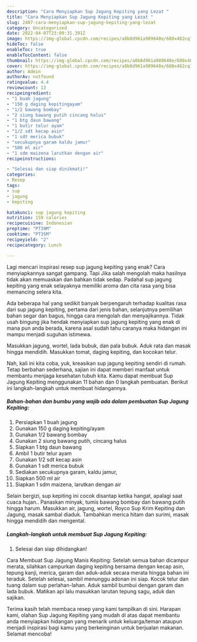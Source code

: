 ```yaml
---
description: "Cara Menyiapkan Sup Jagung Kepiting yang Lezat "
title: "Cara Menyiapkan Sup Jagung Kepiting yang Lezat "
slug: 2407-cara-menyiapkan-sup-jagung-kepiting-yang-lezat
category: Uncategorized
date: 2022-04-07T23:09:31.391Z
image: https://img-global.cpcdn.com/recipes/a8b8d961a989648e/680x482cq70/sup-jagung-kepiting-foto-resep-utama.jpg
hideToc: false
enableToc: true
enableTocContent: false
thumbnail: https://img-global.cpcdn.com/recipes/a8b8d961a989648e/680x482cq70/sup-jagung-kepiting-foto-resep-utama.jpg
cover: https://img-global.cpcdn.com/recipes/a8b8d961a989648e/680x482cq70/sup-jagung-kepiting-foto-resep-utama.jpg
author: Admin
authorAv: notfound
ratingvalue: 4.4
reviewcount: 13
recipeingredient:
- "1 buah jagung"
- "150 g daging kepitingayam"
- "1/2 bawang bombay"
- "2 siung bawang putih cincang halus"
- "1 btg daun bawang"
- "1 butir telur ayam"
- "1/2 sdt kecap asin"
- "1 sdt merica bubuk"
- "secukupnya garam kaldu jamur"
- "500 ml air"
- "1 sdm maizena larutkan dengan air"
recipeinstructions:

- "Selesai dan siap dinikmati!"
categories:
- Resep
tags:
- sup
- jagung
- kepiting

katakunci: sup jagung kepiting 
nutrition: 159 calories
recipecuisine: Indonesian
preptime: "PT39M"
cooktime: "PT35M"
recipeyield: "2"
recipecategory: Lunch

---
```



Lagi mencari inspirasi resep sup jagung kepiting yang enak? Cara menyiapkannya sangat gampang. Tapi Jika salah mengolah maka hasilnya tidak akan memuaskan dan bahkan tidak sedap. Padahal sup jagung kepiting yang enak selayaknya memiliki aroma dan cita rasa yang bisa memancing selera kita.


Ada beberapa hal yang sedikit banyak berpengaruh terhadap kualitas rasa dari sup jagung kepiting, pertama dari jenis bahan, selanjutnya pemilihan bahan segar dan bagus, hingga cara mengolah dan menyajikannya. Tidak usah bingung jika hendak menyiapkan sup jagung kepiting yang enak di mana pun anda berada, karena asal sudah tahu caranya maka hidangan ini mampu menjadi suguhan istimewa.

Masukkan jagung, wortel, lada bubuk, dan pala bubuk. Aduk rata dan masak hingga mendidih. Masukkan tomat, daging kepiting, dan kocokan telur.


Nah, kali ini kita coba, yuk, kreasikan sup jagung kepiting sendiri di rumah. Tetap berbahan sederhana, sajian ini dapat memberi manfaat untuk membantu menjaga kesehatan tubuh kita. Kamu dapat membuat Sup Jagung Kepiting menggunakan 11 bahan dan 0 langkah pembuatan. Berikut ini langkah-langkah untuk membuat hidangannya.

<!--inarticleads1-->

##### Bahan-bahan dan bumbu yang wajib ada dalam pembuatan Sup Jagung Kepiting:

1. Persiapkan 1 buah jagung
1. Gunakan 150 g daging kepiting/ayam
1. Gunakan 1/2 bawang bombay
1. Gunakan 2 siung bawang putih, cincang halus
1. Siapkan 1 btg daun bawang
1. Ambil 1 butir telur ayam
1. Gunakan 1/2 sdt kecap asin
1. Gunakan 1 sdt merica bubuk
1. Sediakan secukupnya garam, kaldu jamur,
1. Siapkan 500 ml air
1. Siapkan 1 sdm maizena, larutkan dengan air


Selain bergizi, sup kepiting ini cocok disantap ketika hangat, apalagi saat cuaca hujan.. Panaskan minyak, tumis bawang bombay dan bawang putih hingga harum. Masukkan air, jagung, wortel, Royco Sup Krim Kepiting dan Jagung, masak sambal diaduk. Tambahkan merica hitam dan surimi, masak hingga mendidih dan mengental. 

<!--inarticleads2-->

##### Langkah-langkah untuk membuat Sup Jagung Kepiting:


1. Selesai dan siap dihidangkan!

Cara Membuat Sup Jagung Manis Kepiting: Setelah semua bahan dicampur merata, silahkan campurkan daging kepiting bersama dengan kecap asin, tepung kanji, merica, garam dan aduk-aduk secara merata hingga bahan ini teraduk. Setelah selesai, sambil menunggu adonan ini siap. Kocok telur dan tuang dalam sup perlahan-lahan. Aduk sambil bumbui dengan garam dan lada bubuk. Matikan api lalu masukkan larutan tepung sagu, aduk dan sajikan. 

Terima kasih telah membaca resep yang kami tampilkan di sini. Harapan kami, olahan Sup Jagung Kepiting yang mudah di atas dapat membantu anda menyiapkan hidangan yang menarik untuk keluarga/teman ataupun menjadi inspirasi bagi kamu yang berkeinginan untuk berjualan makanan. Selamat mencoba!
